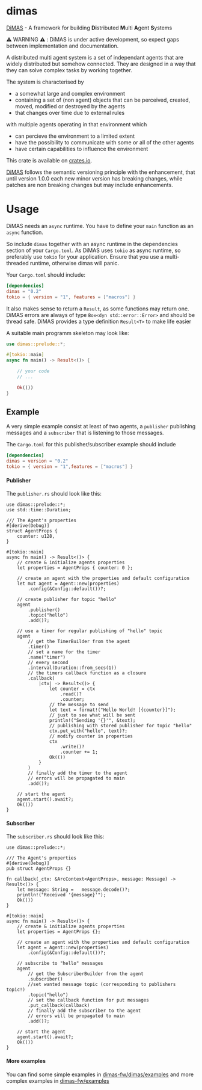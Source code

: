 # dimas

[DiMAS](https://github.com/dimas-fw/dimas/tree/main/dimas) - A framework for building **Di**stributed **M**ulti **A**gent **S**ystems

⚠️ WARNING ⚠️ : DiMAS is under active development, so expect gaps between implementation and documentation.

A distributed multi agent system is a set of independant agents that are widely distributed but somehow connected.
They are designed in a way that they can solve complex tasks by working together.

The system is characterised by
- a somewhat large and complex environment
- containing a set of (non agent) objects that can be perceived, created, moved, modified or destroyed by the agents
- that changes over time due to external rules

with multiple agents operating in that environment which
- can percieve the environment to a limited extent
- have the possibility to communicate with some or all of the other agents
- have certain capabilities to influence the environment


This crate is available on [crates.io](https://crates.io/crates/dimas).

[DiMAS](https://github.com/dimas-fw/dimas/tree/main/dimas) follows the semantic versioning principle with the enhancement,
that until version 1.0.0 each new minor version has breaking changes, while patches are non breaking changes but may include enhancements.

# Usage

DiMAS needs an `async` runtime. You have to define your `main` function as an `async` function.

So include `dimas` together with an async runtime in the dependencies section of your `Cargo.toml`.
As DiMAS uses `tokio` as async runtime, so preferably use `tokio` for your application. 
Ensure that you use a multi-threaded runtime, otherwise dimas will panic.

Your `Cargo.toml` should include:

```toml
[dependencies]
dimas = "0.2"
tokio = { version = "1", features = ["macros"] }
```

It also makes sense to return a `Result`, as some functions may return one.
DiMAS errors are always of type `Box<dyn std::error::Error>` and should be thread safe. 
DiMAS provides a type definition `Result<T>` to make life easier

A suitable main programm skeleton may look like:

```rust
use dimas::prelude::*;

#[tokio::main]
async fn main() -> Result<()> {

	// your code
	// ...

	Ok(())
}
```

## Example

A very simple example consist at least of two agents, a `publisher` publishing messages 
and a `subscriber` that is listening to those messages.

The `Cargo.toml` for this publisher/subscriber example should include

```toml
[dependencies]
dimas = version = "0.2"
tokio = { version = "1",features = ["macros"] }
```

#### Publisher

The `publisher.rs` should look like this:

```rust,no_run
use dimas::prelude::*;
use std::time::Duration;

/// The Agent's properties
#[derive(Debug)]
struct AgentProps {
	counter: u128,
}

#[tokio::main]
async fn main() -> Result<()> {
	// create & initialize agents properties
	let properties = AgentProps { counter: 0 };

	// create an agent with the properties and default configuration
	let mut agent = Agent::new(properties)
		.config(&Config::default())?;

	// create publisher for topic "hello"
	agent
		.publisher()
		.topic("hello")
		.add()?;

	// use a timer for regular publishing of "hello" topic
	agent
		// get the TimerBuilder from the agent
		.timer()
		// set a name for the timer
		.name("timer")
		// every second
		.interval(Duration::from_secs(1))
		// the timers callback function as a closure
		.callback(
			|ctx| -> Result<()> {
				let counter = ctx
					.read()?
					.counter;
				// the message to send
				let text = format!("Hello World! [{counter}]");
				// just to see what will be sent
				println!("Sending '{}'", &text);
				// publishing with stored publisher for topic "hello"
				ctx.put_with("hello", text)?;
				// modify counter in properties
				ctx
					.write()?
					.counter += 1;
				Ok(())
			}
		)
		// finally add the timer to the agent
		// errors will be propagated to main
		.add()?;

	// start the agent
	agent.start().await?;
	Ok(())
}
```

#### Subscriber

The `subscriber.rs` should look like this:

```rust,no_run
use dimas::prelude::*;

/// The Agent's properties
#[derive(Debug)]
pub struct AgentProps {}

fn callback(_ctx: &ArcContext<AgentProps>, message: Message) -> Result<()> {
	let message: String =	message.decode()?;
	println!("Received '{message}'");
	Ok(())
}

#[tokio::main]
async fn main() -> Result<()> {
	// create & initialize agents properties
	let properties = AgentProps {};

	// create an agent with the properties and default configuration
	let agent = Agent::new(properties)
		.config(&Config::default())?;

	// subscribe to "hello" messages
	agent
		// get the SubscriberBuilder from the agent
		.subscriber()
    	//set wanted message topic (corresponding to publishers topic!)
		.topic("hello")
    	// set the callback function for put messages
		.put_callback(callback)
    	// finally add the subscriber to the agent
    	// errors will be propagated to main
		.add()?;

	// start the agent
	agent.start().await?;
	Ok(())
}
```

#### More examples
You can find some simple examples in [dimas-fw/dimas/examples](https://github.com/dimas-fw/dimas/blob/main/examples/README.md)
and more complex examples in [dimas-fw/examples](https://github.com/dimas-fw/examples/blob/main/README.md)
